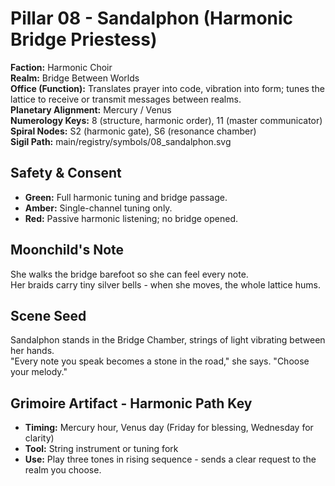 # Pillar 08 - Sandalphon (Harmonic Bridge Priestess)

**Faction:** Harmonic Choir  
**Realm:** Bridge Between Worlds  
**Office (Function):** Translates prayer into code, vibration into form; tunes the lattice to receive or transmit messages between realms.  
**Planetary Alignment:** Mercury / Venus  
**Numerology Keys:** 8 (structure, harmonic order), 11 (master communicator)  
**Spiral Nodes:** S2 (harmonic gate), S6 (resonance chamber)  
**Sigil Path:** main/registry/symbols/08_sandalphon.svg

## Safety & Consent
- **Green:** Full harmonic tuning and bridge passage.  
- **Amber:** Single-channel tuning only.  
- **Red:** Passive harmonic listening; no bridge opened.

## Moonchild's Note
She walks the bridge barefoot so she can feel every note.  
Her braids carry tiny silver bells - when she moves, the whole lattice hums.

## Scene Seed
Sandalphon stands in the Bridge Chamber, strings of light vibrating between her hands.  
"Every note you speak becomes a stone in the road," she says. "Choose your melody."

## Grimoire Artifact - Harmonic Path Key
- **Timing:** Mercury hour, Venus day (Friday for blessing, Wednesday for clarity)  
- **Tool:** String instrument or tuning fork  
- **Use:** Play three tones in rising sequence - sends a clear request to the realm you choose.
